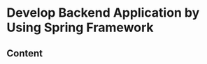<!-- omit in toc -->
# Develop Backend Application by Using Spring Framework

<!-- omit in toc -->
## Content

